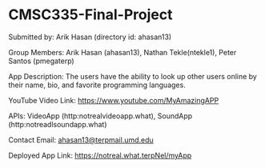 # CMSC335-Final-Project

Submitted by: Arik Hasan (directory id: ahasan13)

Group Members: Arik Hasan (ahasan13), Nathan Tekle(ntekle1), Peter Santos (pmegaterp)

App Description: The users have the ability to look up other users online by their name, bio, and favorite programming languages.

YouTube Video Link: https://www.youtube.com/MyAmazingAPP

APIs: VideoApp (http:notrealvideoapp.what), SoundApp (http:notreadlsoundapp.what)

Contact Email:  ahasan13@terpmail.umd.edu

Deployed App Link: https://notreal.what.terpNel/myApp
